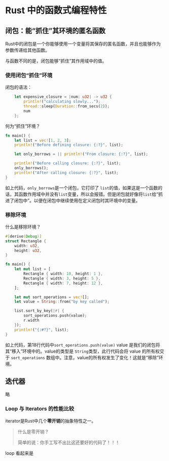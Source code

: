 # Rust 中的函数式编程特性

## 闭包：能“抓住”其环境的匿名函数

Rust中的闭包是一个你能够使用一个变量将其保存的匿名函数，并且也能够作为参数传递给其他函数。

与函数不同的是，闭包能够“抓住”其作用域中的值。



### 使用闭包“抓住”环境

闭包的语法：

```rust
    let expensive_closure = |num: u32| -> u32 {
        println!("calculating slowly...");
        thread::sleep(Duration::from_secs(2));
        num
    };

```



何为“抓住”环境？

```rust
fn main() {
    let list = vec![1, 2, 3];
    println!("Before defining closure: {:?}", list);

    let only_borrows = || println!("From closure: {:?}", list);

    println!("Before calling closure: {:?}", list);
    only_borrows();
    println!("After calling closure: {:?}", list);
}
```

如上代码，`only_borrows`是一个闭包，它打印了 `list`的值，如果这是一个函数的话，其函数作用域中并没有`list`变量，所以会报错。但是闭包就好像将`list`给“抓进了闭包中”。以便在闭包中继续使用在定义闭包时其环境中的变量。



### 移除环境

什么是移除环境？

```rust
#[derive(Debug)]
struct Rectangle {
    width: u32,
    height: u32,
}

fn main() {
    let mut list = [
        Rectangle { width: 10, height: 1 },
        Rectangle { width: 3, height: 5 },
        Rectangle { width: 7, height: 12 },
    ];

    let mut sort_operations = vec![];
    let value = String::from("by key called");

    list.sort_by_key(|r| {
        sort_operations.push(value);
        r.width
    });
    println!("{:#?}", list);
}
```



如上代码，第18行代码中`sort_operations.push(value)` value 是我们的闭包将其“移入”环境中的。value的类型是 `String`类型，此行代码会将 value 的所有权交于 `sort_operations` 数组中。注意，value的所有权发生了变化！这就是“移除”环境。



## 迭代器



略



### Loop 与 Iterators 的性能比较

iterator是Rust中几个**零开销**的抽象特性之一。

>  什么是零开销？
>
> 简单的说：你手工写不出比这还要好的代码了！！！



loop 看起来是

